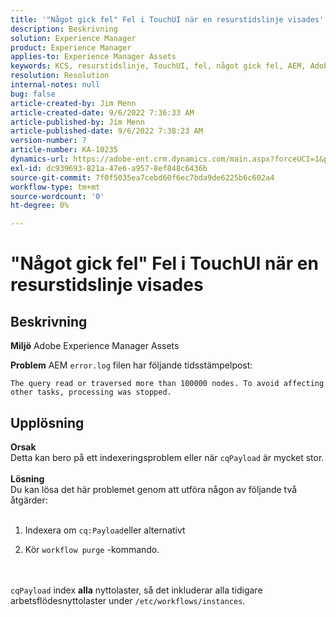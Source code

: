 ```yaml
---
title: '"Något gick fel" Fel i TouchUI när en resurstidslinje visades'
description: Beskrivning
solution: Experience Manager
product: Experience Manager
applies-to: Experience Manager Assets
keywords: KCS, resurstidslinje, TouchUI, fel, något gick fel, AEM, Adobe Experience Manager, 6.3
resolution: Resolution
internal-notes: null
bug: false
article-created-by: Jim Menn
article-created-date: 9/6/2022 7:36:33 AM
article-published-by: Jim Menn
article-published-date: 9/6/2022 7:38:23 AM
version-number: 7
article-number: KA-10235
dynamics-url: https://adobe-ent.crm.dynamics.com/main.aspx?forceUCI=1&pagetype=entityrecord&etn=knowledgearticle&id=8dbc5d9e-b62d-ed11-9db1-0022480866ad
exl-id: dc939693-821a-47e6-a957-8ef848c6436b
source-git-commit: 7f0f5035ea7cebd60f6ec7bda9de6225b6c602a4
workflow-type: tm+mt
source-wordcount: '0'
ht-degree: 0%

---
```


# &quot;Något gick fel&quot; Fel i TouchUI när en resurstidslinje visades

## Beskrivning


<b>Miljö</b>
Adobe Experience Manager Assets

<b>Problem</b>
AEM `error.log` filen har följande tidsstämpelpost:


```
The query read or traversed more than 100000 nodes. To avoid affecting other tasks, processing was stopped.
```



## Upplösning

<b>Orsak</b><br>Detta kan bero på ett indexeringsproblem eller när `cqPayload` är mycket stor. <br> <br><b>Lösning</b><br>Du kan lösa det här problemet genom att utföra någon av följande två åtgärder: <br> <br>
1. Indexera om `cq:Payload`eller alternativt


2. Kör `workflow purge` -kommando.

<br> <br>`cqPayload` index <b>alla</b> nyttolaster, så det inkluderar alla tidigare arbetsflödesnyttolaster under `/etc/workflows/instances`.
